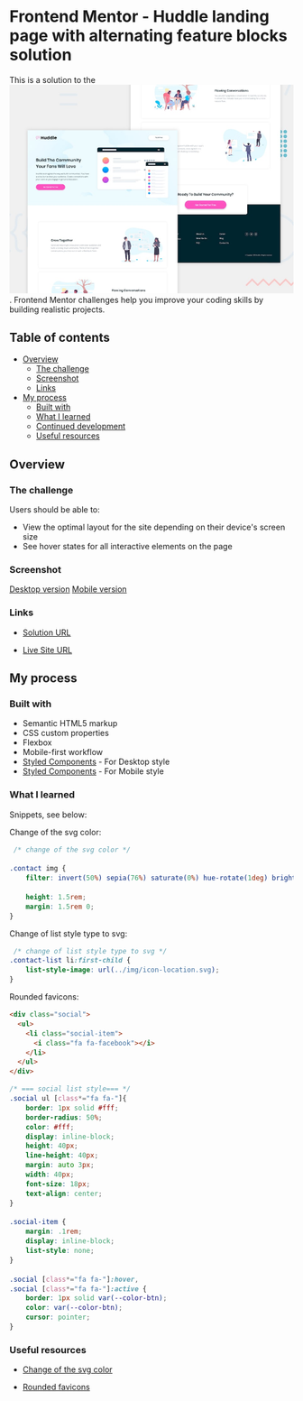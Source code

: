# Frontend Mentor - Huddle landing page with alternating feature blocks solution

This is a solution to the ![Huddle landing page with alternating feature blocks challenge on Frontend Mentor](./design/desktop-preview.jpg). Frontend Mentor challenges help you improve your coding skills by building realistic projects. 

## Table of contents

- [Overview](#overview)
  - [The challenge](#the-challenge)
  - [Screenshot](#screenshot)
  - [Links](#links)
- [My process](#my-process)
  - [Built with](#built-with)
  - [What I learned](#what-i-learned)
  - [Continued development](#continued-development)
  - [Useful resources](#useful-resources)

## Overview

### The challenge

Users should be able to:

- View the optimal layout for the site depending on their device's screen size
- See hover states for all interactive elements on the page

### Screenshot

[Desktop version](./design/desktop-design.jpg)
[Mobile version](./design/mobile-design.jpg)

### Links

- [Solution URL](https://github.com/TMraz/Clipboard-landing-page.github.io)

- [Live Site URL](https://tmraz.github.io/Clipboard-landing-page.github.io/)

## My process

### Built with

- Semantic HTML5 markup
- CSS custom properties
- Flexbox
- Mobile-first workflow
- [Styled Components](./css/main.css) - For Desktop style
- [Styled Components](./css/mobile.css) - For Mobile style

### What I learned

Snippets, see below:

Change of the svg color:

```css
 /* change of the svg color */

.contact img {
    filter: invert(50%) sepia(76%) saturate(0%) hue-rotate(1deg) brightness(100%) contrast(1000%);

    height: 1.5rem;
    margin: 1.5rem 0;
}

```

Change of list style type to svg:

```css
 /* change of list style type to svg */
.contact-list li:first-child {
    list-style-image: url(../img/icon-location.svg);
}
```

Rounded favicons:

```html
<div class="social">
  <ul>
    <li class="social-item">
      <i class="fa fa-facebook"></i>
    </li>
  </ul>
</div>
```

```css
/* === social list style=== */
.social ul [class*="fa fa-"]{
    border: 1px solid #fff;
    border-radius: 50%;
    color: #fff;
    display: inline-block;
    height: 40px;
    line-height: 40px;
    margin: auto 3px;
    width: 40px;
    font-size: 18px;
    text-align: center;
}

.social-item {
    margin: .1rem;
    display: inline-block;
    list-style: none;
}

.social [class*="fa fa-"]:hover,
.social [class*="fa fa-"]:active {
    border: 1px solid var(--color-btn);
    color: var(--color-btn);
    cursor: pointer;
}

```

### Useful resources

- [Change of the svg color](https://www.codegrepper.com/code-examples/css/how+to+change+the+color+of+svg+using+css) 

- [Rounded favicons](https://codepen.io/KevinCSTing/pen/vyLyXg) 


